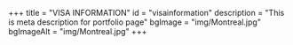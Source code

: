+++
title = "VISA INFORMATION"
id = "visainformation"
description = "This is meta description for portfolio page"
bgImage = "img/Montreal.jpg"
bgImageAlt = "img/Montreal.jpg"
+++
